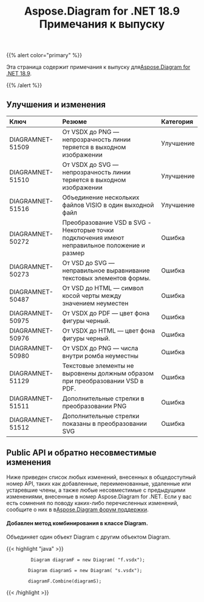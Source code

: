 ﻿---
title: Aspose.Diagram for .NET 18.9 Примечания к выпуску
type: docs
weight: 40
url: /ru/net/aspose-diagram-for-net-18-9-release-notes/
---
{{% alert color="primary" %}} 

 Эта страница содержит примечания к выпуску для[Aspose.Diagram for .NET 18.9](https://www.nuget.org/packages/Aspose.Diagram/18.9.0).

{{% /alert %}} 
## **Улучшения и изменения**

|**Ключ**|**Резюме**|**Категория**|
|:- |:- |:- |
|DIAGRAMNET-51509|От VSDX до PNG — непрозрачность линии теряется в выходном изображении|Улучшение|
|DIAGRAMNET-51510|От VSDX до SVG — непрозрачность линии теряется в выходном изображении|Улучшение|
|DIAGRAMNET-51516|Объединение нескольких файлов VISIO в один выходной файл|Улучшение|
|DIAGRAMNET-50272|Преобразование VSD в SVG - Некоторые точки подключения имеют неправильное положение и размер|Ошибка|
|DIAGRAMNET-50273|От VSD до SVG — неправильное выравнивание текстовых элементов формы.|Ошибка|
|DIAGRAMNET-50487|От VSD до HTML — символ косой черты между значением неуместен|Ошибка|
|DIAGRAMNET-50975|От VSDX до PDF — цвет фона фигуры черный.|Ошибка|
|DIAGRAMNET-50976|От VSDX до HTML — цвет фона фигуры черный.|Ошибка|
|DIAGRAMNET-50980|От VSDX до PNG — числа внутри ромба неуместны|Ошибка|
|DIAGRAMNET-51129|Текстовые элементы не выровнены должным образом при преобразовании VSD в PDF.|Ошибка|
|DIAGRAMNET-51511|Дополнительные стрелки в преобразовании PNG|Ошибка|
|DIAGRAMNET-51512|Дополнительные стрелки показаны в преобразовании SVG|Ошибка|
## **Public API и обратно несовместимые изменения**
Ниже приведен список любых изменений, внесенных в общедоступный номер API, таких как добавленные, переименованные, удаленные или устаревшие члены, а также любые несовместимые с предыдущими изменениями, внесенные в номер Aspose.Diagram for .NET. Если у вас есть сомнения по поводу каких-либо перечисленных изменений, сообщите о них в в[Aspose.Diagram форум поддержки](https://forum.aspose.com/c/diagram/17).
#### **Добавлен метод комбинирования в классе Diagram.**
Объединяет один объект Diagram с другим объектом Diagram.

{{< highlight "java" >}}

             Diagram diagramF = new Diagram( "f.vsdx");

            Diagram diagramS = new Diagram( "s.vsdx");

            diagramF.Combine(diagramS);

{{< /highlight >}}
